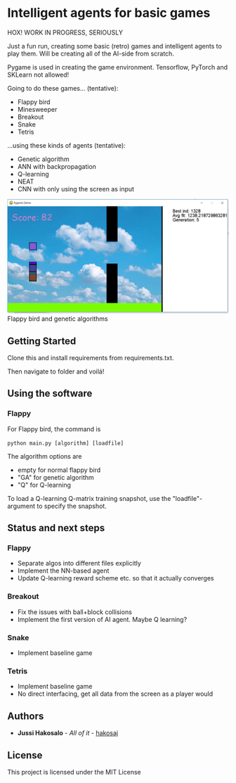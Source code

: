 # Intelligent agents for basic games
HOX! WORK IN PROGRESS, SERIOUSLY


Just a fun run, creating some basic (retro) games and intelligent agents to play them. Will be creating all of the AI-side from scratch.

Pygame is used in creating the game environment. Tensorflow, PyTorch and SKLearn not allowed!

Going to do these games... (tentative):
  - Flappy bird
  - Minesweeper
  - Breakout
  - Snake
  - Tetris

...using these kinds of agents (tentative):
  - Genetic algorithm
  - ANN with backpropagation
  - Q-learning
  - NEAT
  - CNN with only using the screen as input

![Overview of the simulation](https://github.com/hakosaj/PygameAI/blob/master/gena.JPG) Flappy bird and genetic algorithms
## Getting Started

Clone this and install requirements from requirements.txt.

Then navigate to folder and voilá!



## Using the software

### Flappy

For Flappy bird, the command is

`python main.py [algorithm] [loadfile]`

The algorithm options are
  - empty for normal flappy bird
  - "GA" for genetic algorithm
  - "Q" for Q-learning

To load a Q-learning Q-matrix training snapshot, use the "loadfile"-argument to specify the snapshot.



## Status and next steps

### Flappy
  - Separate algos into different files explicitly
  - Implement the NN-based agent
  - Update Q-learning reward scheme etc. so that it actually converges
 
### Breakout
  - Fix the issues with ball+block collisions
  - Implement the first version of AI agent. Maybe Q learning?

### Snake
  - Implement baseline game
  
### Tetris
  - Implement baseline game
  - No direct interfacing, get all data from the screen as a player would

## Authors

* **Jussi Hakosalo** - *All of it* - [hakosaj](https://github.com/hakosaj)

## License

This project is licensed under the MIT License 
